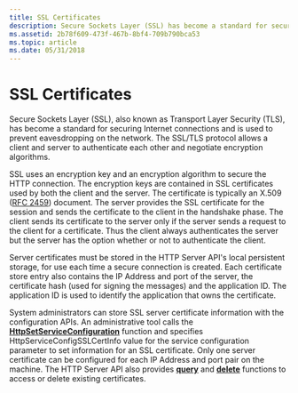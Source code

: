 ```yaml
---
title: SSL Certificates
description: Secure Sockets Layer (SSL) has become a standard for securing Internet connections and is used to prevent eavesdropping on the network. The SSL protocol allows a client and server to authenticate each other and negotiate encryption algorithms.
ms.assetid: 2b78f609-473f-467b-8bf4-709b790bca53
ms.topic: article
ms.date: 05/31/2018
---
```


# SSL Certificates

Secure Sockets Layer (SSL), also known as Transport Layer Security (TLS), has become a standard for securing Internet connections and is used to prevent eavesdropping on the network. The SSL/TLS protocol allows a client and server to authenticate each other and negotiate encryption algorithms.

SSL uses an encryption key and an encryption algorithm to secure the HTTP connection. The encryption keys are contained in SSL certificates used by both the client and the server. The certificate is typically an X.509 ([RFC 2459](https://www.ietf.org/rfc/rfc2459.txt)) document. The server provides the SSL certificate for the session and sends the certificate to the client in the handshake phase. The client sends its certificate to the server only if the server sends a request to the client for a certificate. Thus the client always authenticates the server but the server has the option whether or not to authenticate the client.

Server certificates must be stored in the HTTP Server API's local persistent storage, for use each time a secure connection is created. Each certificate store entry also contains the IP Address and port of the server, the certificate hash (used for signing the messages) and the application ID. The application ID is used to identify the application that owns the certificate.

System administrators can store SSL server certificate information with the configuration APIs. An administrative tool calls the [**HttpSetServiceConfiguration**](/windows/desktop/api/Http/nf-http-httpsetserviceconfiguration) function and specifies HttpServiceConfigSSLCertInfo value for the service configuration parameter to set information for an SSL certificate. Only one server certificate can be configured for each IP Address and port pair on the machine. The HTTP Server API also provides [**query**](/windows/desktop/api/Http/nf-http-httpqueryserviceconfiguration) and [**delete**](/windows/desktop/api/Http/nf-http-httpdeleteserviceconfiguration) functions to access or delete existing certificates.

 

 




